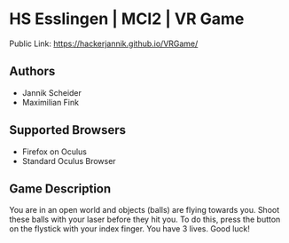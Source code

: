 # HS Esslingen | MCI2 | VR Game 

Public Link: https://hackerjannik.github.io/VRGame/

## Authors

* Jannik Scheider
* Maximilian Fink

## Supported Browsers

* Firefox on Oculus
* Standard Oculus Browser

## Game Description

You are in an open world and objects (balls) are flying towards you. Shoot these balls with your laser before they hit you. To do this, press the button on the flystick with your index finger. You have 3 lives. Good luck!